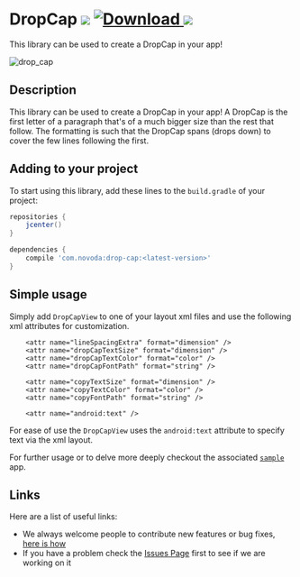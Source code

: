 # DropCap [![](https://ci.novoda.com/buildStatus/icon?job=drop-cap)](https://ci.novoda.com/job/drop-cap/lastBuild/console) [![Download](https://api.bintray.com/packages/novoda/maven/drop-cap/images/download.svg) ](https://bintray.com/novoda/maven/drop-cap/_latestVersion) [![](https://raw.githubusercontent.com/novoda/novoda/master/assets/btn_apache_lisence.png)](LICENSE.txt)

This library can be used to create a DropCap in your app!

![drop_cap](https://cloud.githubusercontent.com/assets/3380092/12559924/bf2a7ff2-c38f-11e5-927f-c2b7e4993390.png)

## Description

This library can be used to create a DropCap in your app! A DropCap is the first letter of a paragraph that's of a much
bigger size than the rest that follow. The formatting is such that the DropCap spans (drops down) to cover the few lines
following the first.

## Adding to your project

To start using this library, add these lines to the `build.gradle` of your project:

```groovy
repositories {
    jcenter()
}

dependencies {
    compile 'com.novoda:drop-cap:<latest-version>'
}
```

## Simple usage

Simply add `DropCapView` to one of your layout xml files and use the following xml attributes for customization.

```
    <attr name="lineSpacingExtra" format="dimension" />
    <attr name="dropCapTextSize" format="dimension" />
    <attr name="dropCapTextColor" format="color" />
    <attr name="dropCapFontPath" format="string" />

    <attr name="copyTextSize" format="dimension" />
    <attr name="copyTextColor" format="color" />
    <attr name="copyFontPath" format="string" />

    <attr name="android:text" />
```

For ease of use the `DropCapView` uses the `android:text` attribute to specify text via the xml layout.


For further usage or to delve more deeply checkout the associated [`sample`](https://github.com/novoda/spikes/tree/master/drop-cap/sample) app. 

## Links

Here are a list of useful links:

 * We always welcome people to contribute new features or bug fixes, [here is how](https://github.com/novoda/novoda/blob/master/CONTRIBUTING.md)
 * If you have a problem check the [Issues Page](https://github.com/novoda/drop-cap/issues) first to see if we are working on it
